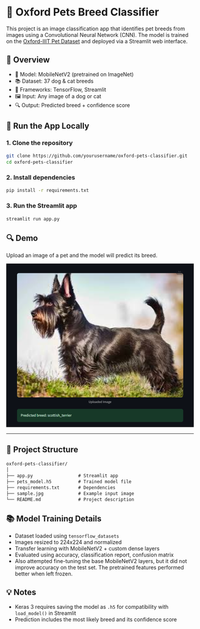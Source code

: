 # 🐶 Oxford Pets Breed Classifier

This project is an image classification app that identifies pet breeds from images using a Convolutional Neural Network (CNN). The model is trained on the [Oxford-IIIT Pet Dataset](https://www.robots.ox.ac.uk/~vgg/data/pets/) and deployed via a Streamlit web interface.

## 📌 Overview

- 🧠 Model: MobileNetV2 (pretrained on ImageNet)
- 📚 Dataset: 37 dog & cat breeds
- 🧪 Frameworks: TensorFlow, Streamlit
- 🖼️ Input: Any image of a dog or cat
- 🔍 Output: Predicted breed + confidence score

## 🚀 Run the App Locally

### 1. Clone the repository
```bash
git clone https://github.com/yourusername/oxford-pets-classifier.git
cd oxford-pets-classifier
```

### 2. Install dependencies
```bash
pip install -r requirements.txt
```

### 3. Run the Streamlit app
```bash
streamlit run app.py
```
## 🔍 Demo
Upload an image of a pet and the model will predict its breed.

![App Screenshot](screenshot.png)

---

## 📁 Project Structure

```
oxford-pets-classifier/
│
├── app.py                 # Streamlit app
├── pets_model.h5          # Trained model file
├── requirements.txt       # Dependencies
├── sample.jpg             # Example input image
└── README.md              # Project description
```

## 📚 Model Training Details

- Dataset loaded using `tensorflow_datasets`
- Images resized to 224x224 and normalized
- Transfer learning with MobileNetV2 + custom dense layers
- Evaluated using accuracy, classification report, confusion matrix
- Also attempted fine-tuning the base MobileNetV2 layers, but it did not improve accuracy on the test set. The pretrained features performed better when left frozen.

## 💡 Notes

- Keras 3 requires saving the model as `.h5` for compatibility with `load_model()` in Streamlit
- Prediction includes the most likely breed and its confidence score
